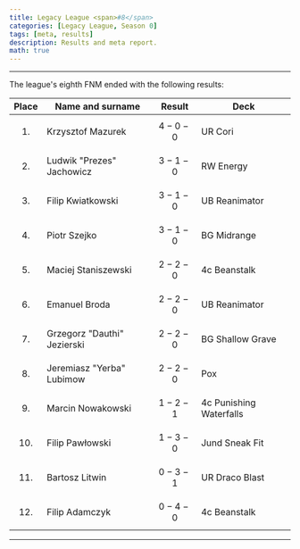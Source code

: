 ```yaml
---
title: Legacy League <span>#8</span>
categories: [Legacy League, Season 0]
tags: [meta, results]
description: Results and meta report.
math: true
---
```


---

The league's eighth FNM ended with the following results:

|   Place   | Name and surname            | Result      | Deck                    |
|:---------:|-----------------------------|-------------|-------------------------|
| $$ 1. $$  | Krzysztof Mazurek           | $$ 4-0-0 $$ | UR Cori                 |
| $$ 2. $$  | Ludwik "Prezes" Jachowicz   | $$ 3-1-0 $$ | RW Energy               |
| $$ 3. $$  | Filip Kwiatkowski           | $$ 3-1-0 $$ | UB Reanimator           |
| $$ 4. $$  | Piotr Szejko                | $$ 3-1-0 $$ | BG Midrange             |
| $$ 5. $$  | Maciej Staniszewski         | $$ 2-2-0 $$ | 4c Beanstalk            |
| $$ 6. $$  | Emanuel Broda               | $$ 2-2-0 $$ | UB Reanimator           |
| $$ 7. $$  | Grzegorz "Dauthi" Jezierski | $$ 2-2-0 $$ | BG Shallow Grave        |
| $$ 8. $$  | Jeremiasz "Yerba" Lubimow   | $$ 2-2-0 $$ | Pox                     |
| $$ 9. $$  | Marcin Nowakowski           | $$ 1-2-1 $$ | 4c Punishing Waterfalls |
| $$ 10. $$ | Filip Pawłowski             | $$ 1-3-0 $$ | Jund Sneak Fit          |
| $$ 11. $$ | Bartosz Litwin              | $$ 0-3-1 $$ | UR Draco Blast          |
| $$ 12. $$ | Filip Adamczyk              | $$ 0-4-0 $$ | 4c Beanstalk            |

---
